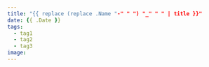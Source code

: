 ```yaml
---
title: "{{ replace (replace .Name "-" " ") "_" " " | title }}"
date: {{ .Date }}
tags:
  - tag1
  - tag2
  - tag3
image:
---
```



